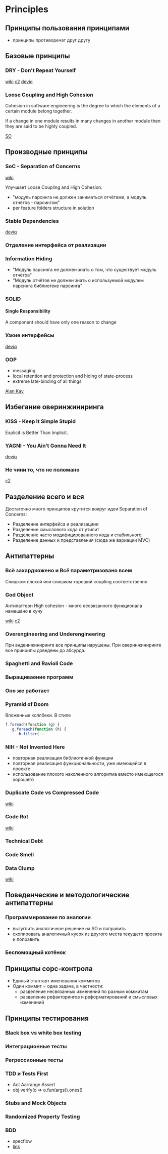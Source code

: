 

# Principles

## Принципы пользования принципами

- принципы противоречат друг другу

## Базовые принципы

### DRY - Don't Repeat Yourself

[wiki](https://en.wikipedia.org/wiki/Don%27t_repeat_yourself)
[c2](http://wiki.c2.com/?DontRepeatYourself)
[deviq](http://deviq.com/don-t-repeat-yourself/)

### Loose Coupling and High Cohesion

Cohesion in software engineering is the degree to which the elements of a certain module belong together. 

If a change in one module results in many changes in another module then they are said to be highly coupled.

[SO](https://stackoverflow.com/q/14000762/805266)

## Производные принципы

### SoC - Separation of Concerns

[wiki](https://en.wikipedia.org/wiki/Separation_of_concerns)

Улучшает Loose Coupling and High Cohesion.

- "модуль парсинга не должен заниматься отчётами, а модуль отчётов - парсингом"
- per feature folders structure in solution

### Stable Dependencies

[deviq](http://deviq.com/stable-dependencies/)

### Отделение интерфейса от реализации

### Information Hiding

- "Модуль парсинга не должен знать о том, что существует модуль отчётов"
- "Модуль отчётов не должен знать о используемой модулем парсинга библиотеке парсинга"

### SOLID

#### Single Responsibility

A component should have only one reason to change

### Узкие интерфейсы

[deviq](http://deviq.com/interface-segregation-principle/)

### OOP

- messaging
- local retention and protection and hiding of state-process
- extreme late-binding of all things

[Alan Kay](http://userpage.fu-berlin.de/~ram/pub/pub_jf47ht81Ht/doc_kay_oop_en)

## Избегание оверинжиниринга

### KISS - Keep It Simple Stupid

Explicit is Better Than Implicit.

### YAGNI - You Ain’t Gonna Need It

[deviq](http://deviq.com/yagni/)

### Не чини то, что не поломано

[c2](http://wiki.c2.com/?IfItIsWorkingDontChange)

## Разделение всего и вся

Достаточно много принципов крутится вокруг идеи Separation of Concerns:

- Разделение интерфейса и реализациии
- Разделение смыслового кода от утилит
- Разделение часто модифицированного кода и стабильного
- Разделение данных и представления (сюда же вариации MVC)

## Антипаттерны

### Всё захардкожено и Всё параметризовано всем

Слишком плохой или слишком хороший coupling соответственно

### God Object

Антипаттерн High cohesion - много несвязанного функционала намешано в кучу

[wiki](https://en.wikipedia.org/wiki/God_object) [c2](http://wiki.c2.com/?GodClass)

### Overengineering and Underengineering

При андеинжиниринге все принципы нарушены. При оверинжиниринге все принципы доведены до абсурда.

### Spaghetti and Ravioli Code

### Выращиваение программ

### Оно же работает

### Pyramid of Doom

Вложенные коллбеки. В стиле

```js
f.foreach(function (g) {
   g.foreach(function (h) {
      h.filter(...
```

### NIH - Not Invented Here

- повторная реализация библиотечной функции
- повторная реализация функциональности, уже имеющейся в проекте
- использование плохого наколенного алгоритма вместо имеющегося хорошего

### Duplicate Code vs Compressed Code

[wiki](https://en.wikipedia.org/wiki/Duplicate_code)

### Code Rot

[wiki](https://en.wikipedia.org/wiki/Software_rot)

### Technical Debt

### Code Smell

### Data Clump

[wiki](https://en.wikipedia.org/wiki/Data_Clump_(Code_Smell))

## Поведенческие и методологические антипаттерны

### Программирование по аналогии

- выгуглить аналогичное решение на SO и поправить
- скопировать аналогичный кусок из другого  места текущего проекта и поправить

### Беспомощный котёнок

## Принципы сорс-контрола

- Единый стантарт именования коммитов
- Один коммит = одна задача, в частности:
  - разделение несвязанных изменений по разным коммитам
  - разделение рефакторингов и реформатирований и смысловых изменений


## Принципы тестирования

### Black box vs white box testing

### Интеграционные тесты

### Регрессионные тесты

### TDD и Tests First

- Act Aarrange Assert
- obj.verify(o => o.fun(args)).ones()

### Stubs and Mock Objects

### Randomized Property Testing

### BDD

- specflow
- [link](https://hiptest.com/blog/hiptest/getting-started-with-bdd-part-1/)
